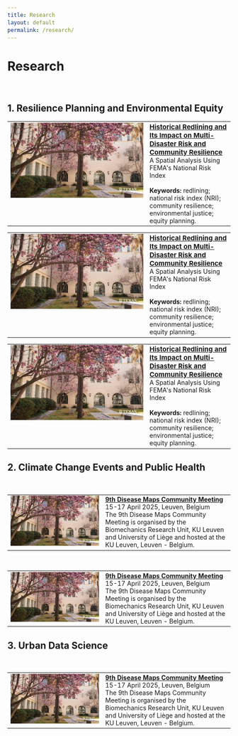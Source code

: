 ```yaml
---
title: Research
layout: default
permalink: /research/
---
```



# Research 
<br />

## 1. Resilience Planning and Environmental Equity 

<table>
<tr>
<td style="width: 300px;" valign="top"><a href="/EnvironEquity1"><img src="../files/Images/SOA_Spring.jpg" class="image-hover-effect" width="400px"></a></td>
<td valign="top">
<strong><a href="/EnvironEquity1" style="font-size: 15px;">
Historical Redlining and Its Impact on Multi-Disaster Risk and Community Resilience</a></strong><br />
A Spatial Analysis Using FEMA's National Risk Index<br /><br />
<b>Keywords:</b> redlining; national risk index (NRI); community resilience; environmental justice; equity planning.
</td>
</tr>
</table> 

<table>
<tr>
<td style="width: 300px;" valign="top"><a href="/EnvironEquity1"><img src="../files/Images/SOA_Spring.jpg" class="image-hover-effect" width="400px"></a></td>
<td valign="top">
<strong><a href="/EnvironEquity1" style="font-size: 15px;">
Historical Redlining and Its Impact on Multi-Disaster Risk and Community Resilience</a></strong><br />
A Spatial Analysis Using FEMA's National Risk Index<br /><br />
<b>Keywords:</b> redlining; national risk index (NRI); community resilience; environmental justice; equity planning.
</td>
</tr>
</table> 

<table>
<tr>
<td style="width: 300px;" valign="top"><a href="/EnvironEquity1"><img src="../files/Images/SOA_Spring.jpg" class="image-hover-effect" width="400px"></a></td>
<td valign="top">
<strong><a href="/EnvironEquity1" style="font-size: 15px;">
Historical Redlining and Its Impact on Multi-Disaster Risk and Community Resilience</a></strong><br />
A Spatial Analysis Using FEMA's National Risk Index<br /><br />
<b>Keywords:</b> redlining; national risk index (NRI); community resilience; environmental justice; equity planning.
</td>
</tr>
</table> 


## 2. Climate Change Events and Public Health
<br />
<table>
<tr>
<td style="width: 200px;" valign="top"><a href="/DMCM2025"><img src="..\files\Images\SOA_Spring.jpg" alt="Leuven"/></a></td>
<td valign="top">
<strong><a href="/DMCM2025">9th Disease Maps Community Meeting</a></strong><br />
15-17 April 2025, Leuven, Belgium<br />
The 9th Disease Maps Community Meeting is organised by the Biomechanics Research Unit, KU Leuven and University of Liège and hosted at the KU Leuven, Leuven - Belgium.
</td>
</tr>
</table> 

<br />
<table>
<tr>
<td style="width: 200px;" valign="top"><a href="/DMCM2025"><img src="..\files\Images\SOA_Spring.jpg" alt="Leuven"/></a></td>
<td valign="top">
<strong><a href="/DMCM2025">9th Disease Maps Community Meeting</a></strong><br />
15-17 April 2025, Leuven, Belgium<br />
The 9th Disease Maps Community Meeting is organised by the Biomechanics Research Unit, KU Leuven and University of Liège and hosted at the KU Leuven, Leuven - Belgium.
</td>
</tr>
</table> 

## 3. Urban Data Science 
<br />
<table>
<tr>
<td style="width: 200px;" valign="top"><a href="/DMCM2025"><img src="..\files\Images\SOA_Spring.jpg" alt="Leuven"/></a></td>
<td valign="top">
<strong><a href="/DMCM2025">9th Disease Maps Community Meeting</a></strong><br />
15-17 April 2025, Leuven, Belgium<br />
The 9th Disease Maps Community Meeting is organised by the Biomechanics Research Unit, KU Leuven and University of Liège and hosted at the KU Leuven, Leuven - Belgium.
</td>
</tr>
</table> 